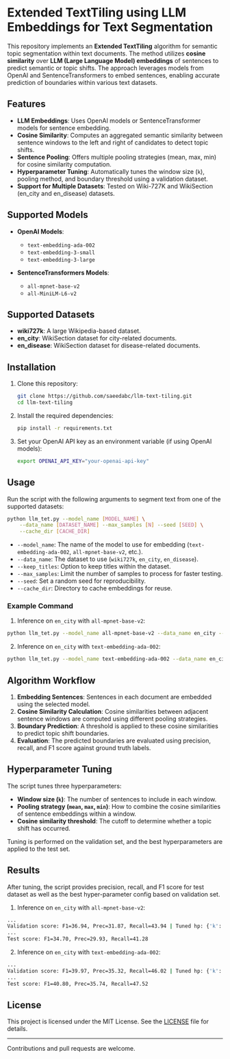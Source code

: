 
# Extended TextTiling using LLM Embeddings for Text Segmentation

This repository implements an **Extended TextTiling** algorithm for semantic topic segmentation within text documents. The method utilizes **cosine similarity** over **LLM (Large Language Model) embeddings** of sentences to predict semantic or topic shifts. The approach leverages models from OpenAI and SentenceTransformers to embed sentences, enabling accurate prediction of boundaries within various text datasets.

## Features

- **LLM Embeddings**: Uses OpenAI models or SentenceTransformer models for sentence embedding.
- **Cosine Similarity**: Computes an aggregated semantic similarity between sentence windows to the left and right of candidates to detect topic shifts.
- **Sentence Pooling**: Offers multiple pooling strategies (mean, max, min) for cosine similarity computation.
- **Hyperparameter Tuning**: Automatically tunes the window size (`k`), pooling method, and boundary threshold using a validation dataset.
- **Support for Multiple Datasets**: Tested on Wiki-727K and WikiSection (en_city and en_disease) datasets.

## Supported Models

- **OpenAI Models**: 
  - `text-embedding-ada-002`
  - `text-embedding-3-small`
  - `text-embedding-3-large`
  
- **SentenceTransformers Models**: 
  - `all-mpnet-base-v2`
  - `all-MiniLM-L6-v2`

## Supported Datasets

- **wiki727k**: A large Wikipedia-based dataset.
- **en_city**: WikiSection dataset for city-related documents.
- **en_disease**: WikiSection dataset for disease-related documents.

## Installation

1. Clone this repository:
   ```bash
   git clone https://github.com/saeedabc/llm-text-tiling.git
   cd llm-text-tiling
   ```

2. Install the required dependencies:
   ```bash
   pip install -r requirements.txt
   ```

3. Set your OpenAI API key as an environment variable (if using OpenAI models):
   ```bash
   export OPENAI_API_KEY="your-openai-api-key"
   ```

## Usage

Run the script with the following arguments to segment text from one of the supported datasets:

```bash
python llm_tet.py --model_name [MODEL_NAME] \
    --data_name [DATASET_NAME] --max_samples [N] --seed [SEED] \
    --cache_dir [CACHE_DIR]
```

- `--model_name`: The name of the model to use for embedding (`text-embedding-ada-002`, `all-mpnet-base-v2`, etc.).
- `--data_name`: The dataset to use (`wiki727k`, `en_city`, `en_disease`).
- `--keep_titles`: Option to keep titles within the dataset.
- `--max_samples`: Limit the number of samples to process for faster testing.
- `--seed`: Set a random seed for reproducibility.
- `--cache_dir`: Directory to cache embeddings for reuse.

### Example Command

1. Inference on `en_city` with `all-mpnet-base-v2`:
```bash
python llm_tet.py --model_name all-mpnet-base-v2 --data_name en_city --max_samples 100 --seed 42 --cache_dir ./cache
```
2. Inference on `en_city` with `text-embedding-ada-002`:
```bash
python llm_tet.py --model_name text-embedding-ada-002 --data_name en_city --max_samples 100 --seed 42 --cache_dir ./cache
```

## Algorithm Workflow

1. **Embedding Sentences**: Sentences in each document are embedded using the selected model.
2. **Cosine Similarity Calculation**: Cosine similarities between adjacent sentence windows are computed using different pooling strategies.
3. **Boundary Prediction**: A threshold is applied to these cosine similarities to predict topic shift boundaries.
4. **Evaluation**: The predicted boundaries are evaluated using precision, recall, and F1 score against ground truth labels.

## Hyperparameter Tuning

The script tunes three hyperparameters:
- **Window size (`k`)**: The number of sentences to include in each window.
- **Pooling strategy (`mean`, `max`, `min`)**: How to combine the cosine similarities of sentence embeddings within a window.
- **Cosine similarity threshold**: The cutoff to determine whether a topic shift has occurred.

Tuning is performed on the validation set, and the best hyperparameters are applied to the test set.

## Results

After tuning, the script provides precision, recall, and F1 score for test dataset as well as the best hyper-parameter config based on validation set.

1. Inference on `en_city` with `all-mpnet-base-v2`:
```bash
...
Validation score: F1=36.94, Prec=31.87, Recall=43.94 | Tuned hp: {'k': 5, 'pool': 'mean', 'threshold': 0.19}
...
Test score: F1=34.70, Prec=29.93, Recall=41.28
```

2. Inference on `en_city` with `text-embedding-ada-002`:
```bash
...
Validation score: F1=39.97, Prec=35.32, Recall=46.02 | Tuned hp: {'k': 3, 'pool': 'mean', 'threshold': 0.775}
...
Test score: F1=40.80, Prec=35.74, Recall=47.52
```

## License

This project is licensed under the MIT License. See the [LICENSE](LICENSE) file for details.

---

Contributions and pull requests are welcome.

